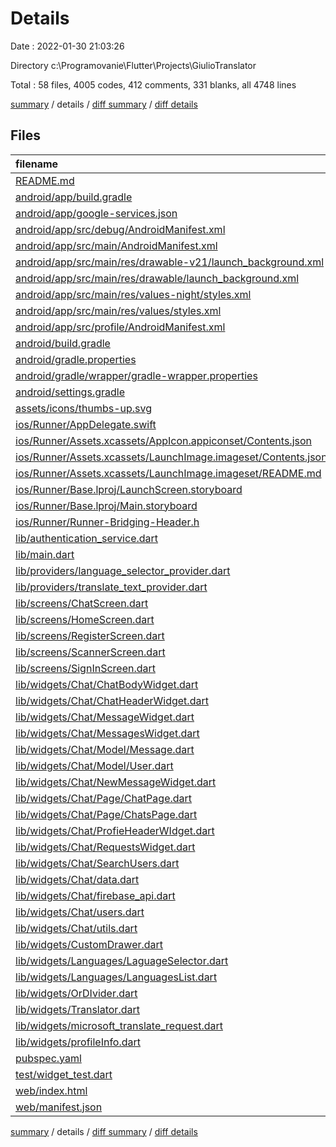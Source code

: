 # Details

Date : 2022-01-30 21:03:26

Directory c:\Programovanie\Flutter\Projects\GiulioTranslator

Total : 58 files,  4005 codes, 412 comments, 331 blanks, all 4748 lines

[summary](results.md) / details / [diff summary](diff.md) / [diff details](diff-details.md)

## Files
| filename | language | code | comment | blank | total |
| :--- | :--- | ---: | ---: | ---: | ---: |
| [README.md](/README.md) | Markdown | 10 | 0 | 7 | 17 |
| [android/app/build.gradle](/android/app/build.gradle) | Groovy | 49 | 3 | 11 | 63 |
| [android/app/google-services.json](/android/app/google-services.json) | JSON | 55 | 0 | 0 | 55 |
| [android/app/src/debug/AndroidManifest.xml](/android/app/src/debug/AndroidManifest.xml) | XML | 4 | 3 | 1 | 8 |
| [android/app/src/main/AndroidManifest.xml](/android/app/src/main/AndroidManifest.xml) | XML | 34 | 11 | 4 | 49 |
| [android/app/src/main/res/drawable-v21/launch_background.xml](/android/app/src/main/res/drawable-v21/launch_background.xml) | XML | 4 | 7 | 2 | 13 |
| [android/app/src/main/res/drawable/launch_background.xml](/android/app/src/main/res/drawable/launch_background.xml) | XML | 4 | 7 | 2 | 13 |
| [android/app/src/main/res/values-night/styles.xml](/android/app/src/main/res/values-night/styles.xml) | XML | 9 | 9 | 1 | 19 |
| [android/app/src/main/res/values/styles.xml](/android/app/src/main/res/values/styles.xml) | XML | 9 | 9 | 1 | 19 |
| [android/app/src/profile/AndroidManifest.xml](/android/app/src/profile/AndroidManifest.xml) | XML | 4 | 3 | 1 | 8 |
| [android/build.gradle](/android/build.gradle) | Groovy | 28 | 0 | 5 | 33 |
| [android/gradle.properties](/android/gradle.properties) | Properties | 4 | 0 | 1 | 5 |
| [android/gradle/wrapper/gradle-wrapper.properties](/android/gradle/wrapper/gradle-wrapper.properties) | Properties | 5 | 1 | 1 | 7 |
| [android/settings.gradle](/android/settings.gradle) | Groovy | 8 | 0 | 4 | 12 |
| [assets/icons/thumbs-up.svg](/assets/icons/thumbs-up.svg) | XML | 5 | 0 | 1 | 6 |
| [ios/Runner/AppDelegate.swift](/ios/Runner/AppDelegate.swift) | Swift | 12 | 0 | 2 | 14 |
| [ios/Runner/Assets.xcassets/AppIcon.appiconset/Contents.json](/ios/Runner/Assets.xcassets/AppIcon.appiconset/Contents.json) | JSON | 122 | 0 | 1 | 123 |
| [ios/Runner/Assets.xcassets/LaunchImage.imageset/Contents.json](/ios/Runner/Assets.xcassets/LaunchImage.imageset/Contents.json) | JSON | 23 | 0 | 1 | 24 |
| [ios/Runner/Assets.xcassets/LaunchImage.imageset/README.md](/ios/Runner/Assets.xcassets/LaunchImage.imageset/README.md) | Markdown | 3 | 0 | 2 | 5 |
| [ios/Runner/Base.lproj/LaunchScreen.storyboard](/ios/Runner/Base.lproj/LaunchScreen.storyboard) | XML | 36 | 1 | 1 | 38 |
| [ios/Runner/Base.lproj/Main.storyboard](/ios/Runner/Base.lproj/Main.storyboard) | XML | 25 | 1 | 1 | 27 |
| [ios/Runner/Runner-Bridging-Header.h](/ios/Runner/Runner-Bridging-Header.h) | C++ | 1 | 0 | 1 | 2 |
| [lib/authentication_service.dart](/lib/authentication_service.dart) | Dart | 101 | 1 | 9 | 111 |
| [lib/main.dart](/lib/main.dart) | Dart | 70 | 0 | 8 | 78 |
| [lib/providers/language_selector_provider.dart](/lib/providers/language_selector_provider.dart) | Dart | 75 | 0 | 24 | 99 |
| [lib/providers/translate_text_provider.dart](/lib/providers/translate_text_provider.dart) | Dart | 51 | 1 | 11 | 63 |
| [lib/screens/ChatScreen.dart](/lib/screens/ChatScreen.dart) | Dart | 78 | 84 | 5 | 167 |
| [lib/screens/HomeScreen.dart](/lib/screens/HomeScreen.dart) | Dart | 71 | 39 | 7 | 117 |
| [lib/screens/RegisterScreen.dart](/lib/screens/RegisterScreen.dart) | Dart | 319 | 3 | 9 | 331 |
| [lib/screens/ScannerScreen.dart](/lib/screens/ScannerScreen.dart) | Dart | 62 | 17 | 9 | 88 |
| [lib/screens/SignInScreen.dart](/lib/screens/SignInScreen.dart) | Dart | 219 | 2 | 10 | 231 |
| [lib/widgets/Chat/ChatBodyWidget.dart](/lib/widgets/Chat/ChatBodyWidget.dart) | Dart | 102 | 5 | 7 | 114 |
| [lib/widgets/Chat/ChatHeaderWidget.dart](/lib/widgets/Chat/ChatHeaderWidget.dart) | Dart | 155 | 0 | 6 | 161 |
| [lib/widgets/Chat/MessageWidget.dart](/lib/widgets/Chat/MessageWidget.dart) | Dart | 48 | 0 | 7 | 55 |
| [lib/widgets/Chat/MessagesWidget.dart](/lib/widgets/Chat/MessagesWidget.dart) | Dart | 48 | 0 | 8 | 56 |
| [lib/widgets/Chat/Model/Message.dart](/lib/widgets/Chat/Model/Message.dart) | Dart | 33 | 0 | 7 | 40 |
| [lib/widgets/Chat/Model/User.dart](/lib/widgets/Chat/Model/User.dart) | Dart | 58 | 0 | 8 | 66 |
| [lib/widgets/Chat/NewMessageWidget.dart](/lib/widgets/Chat/NewMessageWidget.dart) | Dart | 62 | 0 | 7 | 69 |
| [lib/widgets/Chat/Page/ChatPage.dart](/lib/widgets/Chat/Page/ChatPage.dart) | Dart | 44 | 0 | 5 | 49 |
| [lib/widgets/Chat/Page/ChatsPage.dart](/lib/widgets/Chat/Page/ChatsPage.dart) | Dart | 47 | 0 | 5 | 52 |
| [lib/widgets/Chat/ProfieHeaderWIdget.dart](/lib/widgets/Chat/ProfieHeaderWIdget.dart) | Dart | 51 | 0 | 5 | 56 |
| [lib/widgets/Chat/RequestsWidget.dart](/lib/widgets/Chat/RequestsWidget.dart) | Dart | 117 | 4 | 7 | 128 |
| [lib/widgets/Chat/SearchUsers.dart](/lib/widgets/Chat/SearchUsers.dart) | Dart | 104 | 19 | 7 | 130 |
| [lib/widgets/Chat/data.dart](/lib/widgets/Chat/data.dart) | Dart | 5 | 6 | 3 | 14 |
| [lib/widgets/Chat/firebase_api.dart](/lib/widgets/Chat/firebase_api.dart) | Dart | 103 | 11 | 20 | 134 |
| [lib/widgets/Chat/users.dart](/lib/widgets/Chat/users.dart) | Dart | 0 | 71 | 2 | 73 |
| [lib/widgets/Chat/utils.dart](/lib/widgets/Chat/utils.dart) | Dart | 21 | 0 | 8 | 29 |
| [lib/widgets/CustomDrawer.dart](/lib/widgets/CustomDrawer.dart) | Dart | 99 | 1 | 4 | 104 |
| [lib/widgets/Languages/LaguageSelector.dart](/lib/widgets/Languages/LaguageSelector.dart) | Dart | 290 | 6 | 13 | 309 |
| [lib/widgets/Languages/LanguagesList.dart](/lib/widgets/Languages/LanguagesList.dart) | Dart | 637 | 0 | 1 | 638 |
| [lib/widgets/OrDIvider.dart](/lib/widgets/OrDIvider.dart) | Dart | 39 | 0 | 4 | 43 |
| [lib/widgets/Translator.dart](/lib/widgets/Translator.dart) | Dart | 262 | 2 | 15 | 279 |
| [lib/widgets/microsoft_translate_request.dart](/lib/widgets/microsoft_translate_request.dart) | Dart | 0 | 22 | 4 | 26 |
| [lib/widgets/profileInfo.dart](/lib/widgets/profileInfo.dart) | Dart | 101 | 8 | 6 | 115 |
| [pubspec.yaml](/pubspec.yaml) | YAML | 30 | 40 | 21 | 91 |
| [test/widget_test.dart](/test/widget_test.dart) | Dart | 0 | 0 | 2 | 2 |
| [web/index.html](/web/index.html) | HTML | 26 | 15 | 5 | 46 |
| [web/manifest.json](/web/manifest.json) | JSON | 23 | 0 | 1 | 24 |

[summary](results.md) / details / [diff summary](diff.md) / [diff details](diff-details.md)